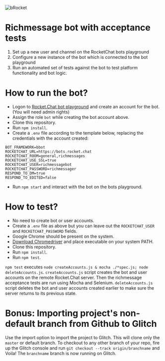 [create-user]: https://rocket.chat/docs/bots/creating-bot-users/
[configure-bot]: https://rocket.chat/docs/bots/configure-bot-environment/

![bRocket](https://cdn.glitch.com/f4b1ba17-30d5-4534-a30e-e61bb60f9d59%2FbRocket.png?1534485925380)

# Richmessage bot with acceptance tests

1. Set up a new user and channel on the RocketChat bots playground
1. Configure a new instance of the bot which is connected to the bot playground
1. Run an automated set of tests against the bot to test platform functionality and bot logic.

# How to run the bot?

+ Logon to [Rocket.Chat bot playground](https://bots.rocket.chat) and create an account for the bot. (You will need admin rights)
+ Assign the role `bot` while creating the bot account above. 
+ Clone this repository.
+ Run `npm install`.
+ Create a `.env` file according to the template below, replacing the credentials with the account created:
```
BOT_FRAMEWORK=bbot
ROCKETCHAT_URL=https://bots.rocket.chat
ROCKETCHAT_ROOM=general,richmessages
ROCKETCHAT_USE_SSL=true
ROCKETCHAT_USER=richmessagebot
ROCKETCHAT_PASSWORD=richmessager
RESPOND_TO_DM=true
RESPOND_TO_EDITED=false
```
+ Run `npm start` and interact with the bot on the bots playground.

# How to test?

+ No need to create bot or user accounts.
+ Create a `.env` file as above but you can leave out the `ROCKETCHAT_USER` and `ROCKETCHAT_PASSWORD` fields.
+ Google Chrome should be present on the system.
+ [Download Chromedriver](https://sites.google.com/a/chromium.org/chromedriver/downloads) and place executable on your system PATH.
+ Clone this repository.
+ Run `npm install`.
+ Run `npm test`.

`npm test` executes `node createAccounts.js & mocha ./*spec.js; node deleteAccounts.js`. `createAccounts.js` script creates the bot and user accounts on the remote Rocket.Chat server. Then the richmessage acceptance tests are run using Mocha and Selenium. `deleteAccounts.js` script deletes the bot and user accounts created earlier to make sure the server returns to its previous state.

# Bonus: Importing project's non-default branch from Github to Glitch

Use the import option to import the project to Glitch. This will clone only the `master` or default branch. To checkout to any other branch of your repo, fire up the Glitch console and run `git checkout --track origin/branchname` and Voila! The `branchname` branch is now running on Glitch. 